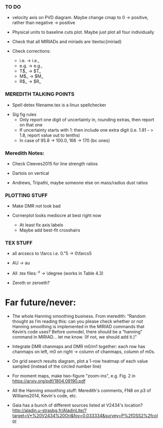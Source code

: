 ### TO DO

- velocity axis on PVD diagram. Maybe change cmap to 0 -> positive, rather than negative -> positive

- Physical units to baseline cuts plot. Maybe just plot all four individually

- Check that all MIRIADs and miriads are \textsc{miriad}


- Check corrections:
    - i.e. -> i.e.,
    - e.g. -> e.g.,
    - T$_ -> $T_
    - M$_ -> $M_
    - R$_ -> $R_






### MEREDITH TALKING POINTS

* Spell detex filename.tex is a linux spellchecker


- Sig fig rules
  * Only report one digit of uncertainty in, rounding extras, then report on that one
  * If uncertainty starts with 1: then include one extra digit (i.e. 1.81 - > 1.8, report value out to tenths)
  * In case of 95.8 -> 100.0, 166 -> 170 (bc ones)


### Meredith Notes:

- Check Cleeves2015 for line strength ratios

- Dartois on vertical

- Andrews, Tripathi, maybe someone else on mass/radius dust ratios


### PLOTTING STUFF

- Make DMR not look bad

- Cornerplot looks mediocre at best right now
  - At least fix axis labels
  - Maybe add best-fit crosshairs



### TEX STUFF

- all arcsecs to \farcs i.e. 0."5 -> 0\farcs5

- AU -> au

- All .tex files: $^o$ -> \degree (works in Table 4.3)

- Zeroth or zeroeth?


# Far future/never:
- The whole Hanning smoothing business. From meredith: "Random thought as I’m reading this: can you please check whether or not Hanning smoothing is implemented in the MIRIAD commands that Kevin’s code uses?  Before uvmodel, there should be a “hanning” command in MIRIAD… let me know.  (If not, we should add it.) "


- Integrate DMR chanmaps and DMR m0/m1 together: each row has chanmaps on left, m0 on right -> column of chanmaps, column of m0s.

- On grid search results diagram, plot a 1-row heatmap of each value sampled (instead of the circled number line)

- For moment maps, make two-figure "zoom-ins", e.g. Fig. 2 in https://arxiv.org/pdf/1804.09190.pdf

- All the Hanning smoothing stuff: Meredith's comments, FN8 on p3 of Williams2014, Kevin's code, etc.

- Gaia has a bunch of different sources listed at V2434's location? http://aladin.u-strasbg.fr/AladinLite/?target=V*%20V2434%20Ori&fov=0.033334&survey=P%2fDSS2%2fcolor
